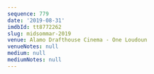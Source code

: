```yaml
---
sequence: 779
date: '2019-08-31'
imdbId: tt8772262
slug: midsommar-2019
venue: Alamo Drafthouse Cinema - One Loudoun
venueNotes: null
medium: null
mediumNotes: null
---
```


